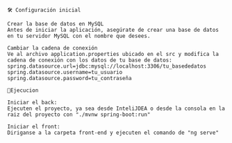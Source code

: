     🛠️ Configuración inicial

    Crear la base de datos en MySQL
    Antes de iniciar la aplicación, asegúrate de crear una base de datos en tu servidor MySQL con el nombre que desees.

    Cambiar la cadena de conexión
    Ve al archivo application.properties ubicado en el src y modifica la cadena de conexión con los datos de tu base de datos:
    spring.datasource.url=jdbc:mysql://localhost:3306/tu_basededatos
    spring.datasource.username=tu_usuario
    spring.datasource.password=tu_contraseña

    🚀Ejecucion

    Iniciar el back:
    Ejecuten el proyecto, ya sea desde InteliJDEA o desde la consola en la raiz del proyecto con "./mvnw spring-boot:run"

    Iniciar el front:
    Diriganse a la carpeta front-end y ejecuten el comando de "ng serve"
    
